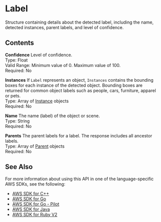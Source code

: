 # Label<a name="API_Label"></a>

Structure containing details about the detected label, including the name, detected instances, parent labels, and level of confidence\.

## Contents<a name="API_Label_Contents"></a>

 **Confidence**   <a name="rekognition-Type-Label-Confidence"></a>
Level of confidence\.  
Type: Float  
Valid Range: Minimum value of 0\. Maximum value of 100\.  
Required: No

 **Instances**   <a name="rekognition-Type-Label-Instances"></a>
If `Label` represents an object, `Instances` contains the bounding boxes for each instance of the detected object\. Bounding boxes are returned for common object labels such as people, cars, furniture, apparel or pets\.  
Type: Array of [Instance](API_Instance.md) objects  
Required: No

 **Name**   <a name="rekognition-Type-Label-Name"></a>
The name \(label\) of the object or scene\.  
Type: String  
Required: No

 **Parents**   <a name="rekognition-Type-Label-Parents"></a>
The parent labels for a label\. The response includes all ancestor labels\.  
Type: Array of [Parent](API_Parent.md) objects  
Required: No

## See Also<a name="API_Label_SeeAlso"></a>

For more information about using this API in one of the language\-specific AWS SDKs, see the following:
+  [AWS SDK for C\+\+](https://docs.aws.amazon.com/goto/SdkForCpp/rekognition-2016-06-27/Label) 
+  [AWS SDK for Go](https://docs.aws.amazon.com/goto/SdkForGoV1/rekognition-2016-06-27/Label) 
+  [AWS SDK for Go \- Pilot](https://docs.aws.amazon.com/goto/SdkForGoPilot/rekognition-2016-06-27/Label) 
+  [AWS SDK for Java](https://docs.aws.amazon.com/goto/SdkForJava/rekognition-2016-06-27/Label) 
+  [AWS SDK for Ruby V2](https://docs.aws.amazon.com/goto/SdkForRubyV2/rekognition-2016-06-27/Label) 